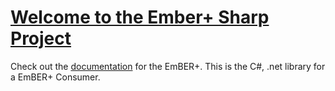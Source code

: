 [Welcome to the Ember+ Sharp Project](http://lawo.github.io/ember-plus-sharp)
=============================================================================

Check out the [documentation](http://lawo.github.io/ember-plus-sharp) for the EmBER+. This is the C#, .net library for a EmBER+ Consumer. 